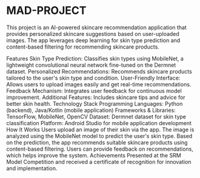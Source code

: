 # MAD-PROJECT
This project is an AI-powered skincare recommendation application that provides personalized skincare suggestions based on user-uploaded images. The app leverages deep learning for skin type prediction and content-based filtering for recommending skincare products.

Features
Skin Type Prediction: Classifies skin types using MobileNet, a lightweight convolutional neural network fine-tuned on the Dermnet dataset.
Personalized Recommendations: Recommends skincare products tailored to the user's skin type and condition.
User-Friendly Interface: Allows users to upload images easily and get real-time recommendations.
Feedback Mechanism: Integrates user feedback for continuous model improvement.
Additional Features: Includes skincare tips and advice for better skin health.
Technology Stack
Programming Languages: Python (backend), Java/Kotlin (mobile application)
Frameworks & Libraries: TensorFlow, MobileNet, OpenCV
Dataset: Dermnet dataset for skin type classification
Platform: Android Studio for mobile application development
How It Works
Users upload an image of their skin via the app.
The image is analyzed using the MobileNet model to predict the user's skin type.
Based on the prediction, the app recommends suitable skincare products using content-based filtering.
Users can provide feedback on recommendations, which helps improve the system.
Achievements
Presented at the SRM Model Competition and received a certificate of recognition for innovation and implementation.
